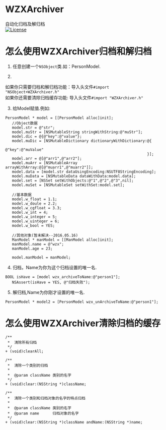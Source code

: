 # WZXArchiver
自动化归档及解归档<br>
[![License](https://img.shields.io/packagist/l/doctrine/orm.svg)](https://github.com/Wzxhaha/WZXArchiver/blob/master/LICENSE)

# 怎么使用WZXArchiver归档和解归档
1. 任意创建一个`NSObject`类.如：PersonModel.

2. 
如果你只需要归档和解归档功能：导入头文件`#import "NSObject+WZXArchiver.h"`<br>
如果你还需要清除归档缓存功能: 导入头文件`#import "WZXArchiver.h"`

3. 给Model赋值.例如:
 ```objc
PersonModel * model = [[PersonModel alloc]init];
    //Object数据
    model.str = @"str";
    model.muStr = [NSMutableString stringWithString:@"muStr"];
    model.dic = @{@"key":@"value"};
    model.muDic = [NSMutableDictionary dictionaryWithDictionary:@{
                                                                  @"key":@"muValue"
                                                                }];
    model.arr = @[@"arr1",@"arr2"];
    model.muArr = [NSMutableArray arrayWithArray:@[@"muarr1",@"muarr2"]];
    model.data = [model.str dataUsingEncoding:NSUTF8StringEncoding];
    model.muData = [NSMutableData dataWithData:model.data];
    model.set = [NSSet setWithObjects:@"1",@"2",@"3",nil];
    model.muSet = [NSMutableSet setWithSet:model.set];
    
    //基本数据
    model.w_float = 1.1;
    model.w_doule = 2.2;
    model.w_cgfloat = 3.3;
    model.w_int = 4;
    model.w_integer = 5;
    model.w_uinteger = 6;
    model.w_bool = YES;
    
    //其他对象(暂未解决--2016.05.16)
    ManModel * manModel = [[ManModel alloc]init];
    manModel.name = @"wzx";
    manModel.age = 23;
    
    model.manModel = manModel;
 ```

4. 归档，Name为你为这个归档设置的唯一名.
 ```objc
BOOL isHave = [model wzx_archiveToName:@"person1"];
    NSAssert(isHave = YES, @"归档失败");
 ```

5. 解归档,Name为你刚才设置的唯一名.
 ```objc
PersonModel * model2 = [PersonModel wzx_unArchiveToName:@"person1"];
 ```

# 怎么使用WZXArchiver清除归档的缓存
```objc
/**
 *  清除所有归档
 */
+ (void)clearAll;

/**
 *  清除一个类别的归档
 *
 *  @param className 类别的名字
 */
+ (void)clear:(NSString *)className;

/**
 *  清除一个类别和归档对象的名字的特点归档
 *
 *  @param className 类别的名字
 *  @param name      归档对象的名字
 */
+ (void)clear:(NSString *)className andName:(NSString *)name;
```


